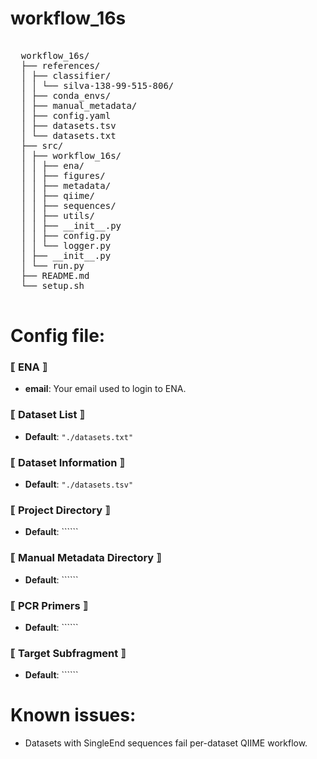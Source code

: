 # workflow_16s


<pre> 
  workflow_16s/ 
  ├── references/ 
  │ ├── classifier/ 
  │ │ └── silva-138-99-515-806/ 
  │ ├── conda_envs/
  │ ├── manual_metadata/ 
  │ ├── config.yaml
  │ ├── datasets.tsv
  │ └── datasets.txt
  ├── src/ 
  │ ├── workflow_16s/
  │ │ ├── ena/
  │ │ ├── figures/
  │ │ ├── metadata/
  │ │ ├── qiime/
  │ │ ├── sequences/
  │ │ ├── utils/
  │ │ ├── __init__.py 
  │ │ ├── config.py 
  │ │ └── logger.py 
  │ ├── __init__.py 
  │ └── run.py 
  ├── README.md
  └── setup.sh 
  </pre>

# Config file:

### ⟦ ENA ⟧
- **email**: Your email used to login to ENA.
  
### ⟦ Dataset List ⟧
- **Default**: ```"./datasets.txt"```
  
### ⟦ Dataset Information ⟧
- **Default**: ```"./datasets.tsv"```
  
### ⟦ Project Directory ⟧
- **Default**: ``````
  
### ⟦ Manual Metadata Directory ⟧
- **Default**: ``````
  
### ⟦ PCR Primers ⟧
- **Default**: ``````
  
### ⟦ Target Subfragment ⟧
- **Default**: ``````
  

# Known issues:
- Datasets with SingleEnd sequences fail per-dataset QIIME workflow.
